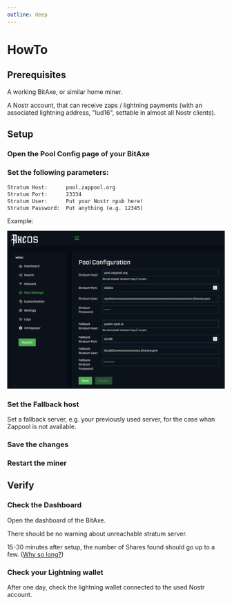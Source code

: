 ```yaml
---
outline: deep
---
```


# HowTo

## Prerequisites

A working BitAxe, or similar home miner.

A Nostr account, that can receive zaps / lightning payments (with an associated lightning address, "lud16", settable in almost all Nostr clients).


## Setup

### Open the __Pool Config__ page of your BitAxe

### Set the following parameters:

```
Stratum Host:      pool.zappool.org
Stratum Port:      23334
Stratum User:      Put your Nostr npub here!
Stratum Password:  Put anything (e.g. 12345)
```

Example:

![Sample config](./media/config_bitaxe_full_20251009.png "Sample config")

### Set the Fallback host

Set a fallback server, e.g. your previously used server, for the case whan Zappool is not available.

### __Save__ the changes

### __Restart__ the miner

## Verify

### Check the __Dashboard__

Open the dashboard of the BitAxe.

There should be no warning about unreachable stratum server.

15-30 minutes after setup, the number of Shares found should go up to a few.
([Why so long?](./faq#why-does-it-take-so-long-to-find-a-work-share))

### Check your Lightning wallet

After one day, check the lightning wallet connected to the used Nostr account.

